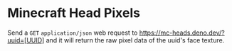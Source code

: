 # Minecraft Head Pixels
Send a ``GET`` ``application/json`` web request to https://mc-heads.deno.dev/?uuid=[UUID] and it will return the raw pixel data of the uuid's face texture.
